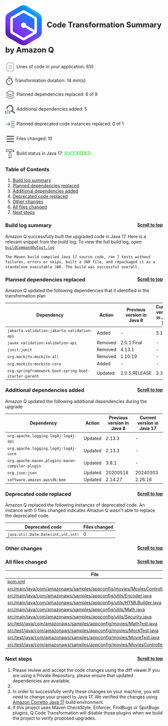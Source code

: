 <a id="top"></a>

<p style="font-size: 24px;"><img src="./qct-icons/transform-logo.svg" style="margin-right: 15px; vertical-align: middle;"></img><b>Code Transformation Summary by Amazon Q </b></p>
<p><img src="./qct-icons/transform-variables-dark.svg" style="margin-bottom: 1px; vertical-align: middle;"></img> Lines of code in your application: 610 <p>
<p><img src="./qct-icons/transform-clock-dark.svg" style="margin-bottom: 1px; vertical-align: middle;"></img> Transformation duration: 14 min(s) <p>
<p><img src="./qct-icons/transform-dependencies-dark.svg" style="margin-bottom: 1px; vertical-align: middle;"></img> Planned dependencies replaced: 6 of 9 <p>
<p><img src="./qct-icons/transform-dependencyAnalyzer-dark.svg" style="margin-bottom: 1px; vertical-align: middle;"></img> Additional dependencies added: 5 <p>
<p><img src="./qct-icons/transform-smartStepInto-dark.svg" style="margin-bottom: 1px; vertical-align: middle;"></img> Planned deprecated code instances replaced: 0 of 1 <p>
<p><img src="./qct-icons/transform-listFiles-dark.svg" style="margin-bottom: 1px; vertical-align: middle;"></img> Files changed: 10 <p>
<p><img src="./qct-icons/transform-build-dark.svg" style="margin-bottom: 1px; vertical-align: middle;"></img> Build status in Java 17: <span style="color: #00CC00">SUCCEEDED</span> <p>

### Table of Contents

1. <a href="#build-log-summary">Build log summary</a> 
1. <a href="#planned-dependencies-replaced">Planned dependencies replaced</a> 
1. <a href="#additional-dependencies-added">Additional dependencies added</a> 
1. <a href="#deprecated-code-replaced">Deprecated code replaced</a> 
1. <a href="#other-changes">Other changes</a> 
1. <a href="#all-files-changed">All files changed</a> 
1. <a href="#next-steps">Next steps</a> 


### Build log summary <a style="float:right; font-size: 14px;" href="#top">Scroll to top</a><a id="build-log-summary"></a>

Amazon Q successfully built the upgraded code in Java 17. Here is a relevant snippet from the build log. To view the full build log, open [`buildCommandOutput.log`](./buildCommandOutput.log)

```
The Maven build compiled Java 17 source code, ran 7 tests without failures, errors or skips, built a JAR file, and repackaged it as a standalone executable JAR. The build was successful overall.
```


### Planned dependencies replaced <a style="float:right; font-size: 14px;" href="#top">Scroll to top</a><a id="planned-dependencies-replaced"></a>

Amazon Q updated the following dependencies that it identified in the transformation plan

| Dependency | Action | Previous version in Java 8 | Current version in Java 17 |
|--------------|--------|--------|--------|
| `jakarta.validation:jakarta.validation-api` | Added | - | 3.1.0 |
| `javax.validation:validation-api` | Removed | 2.0.1.Final | - |
| `junit:junit` | Removed | 4.13.1 | - |
| `org.mockito:mockito-all` | Removed | 1.10.19 | - |
| `org.mockito:mockito-core` | Added | - | - |
| `org.springframework.boot:spring-boot-starter-parent` | Updated | 2.0.5.RELEASE | 3.3.3 |

### Additional dependencies added <a style="float:right; font-size: 14px;" href="#top">Scroll to top</a><a id="additional-dependencies-added"></a>

Amazon Q updated the following additional dependencies during the upgrade

| Dependency | Action | Previous version in Java 8 | Current version in Java 17 |
|--------------|--------|--------|--------|
| `org.apache.logging.log4j:log4j-api` | Updated | 2.13.3 | - |
| `org.apache.logging.log4j:log4j-core` | Updated | 2.13.3 | - |
| `org.apache.maven.plugins:maven-compiler-plugin` | Updated | 3.8.1 | - |
| `org.json:json` | Updated | 20200518 | 20240303 |
| `software.amazon.awssdk:bom` | Updated | 2.14.27 | 2.26.16 |

### Deprecated code replaced <a style="float:right; font-size: 14px;" href="#top">Scroll to top</a><a id="deprecated-code-replaced"></a>


Amazon Q replaced the following instances of deprecated code. An instance with 0 files changed
indicates Amazon Q wasn't able to replace the deprecated code.

| Deprecated code | Files changed |
|----------------|----------------|
| `java.util.Date.Date(int,int,int)` | 0 |



### Other changes <a style="float:right; font-size: 14px;" href="#top">Scroll to top</a><a id="other-changes"></a>



### All files changed <a style="float:right; font-size: 14px;" href="#top">Scroll to top</a><a id="all-files-changed"></a>

| File | Action |
|----------------|--------|
| [pom.xml](../pom.xml) | Updated |
| [src/main/java/com/amazonaws/samples/appconfig/movies/MoviesController.java](../src/main/java/com/amazonaws/samples/appconfig/movies/MoviesController.java) | Updated |
| [src/main/java/com/amazonaws/samples/appconfig/utils/Encoder.java](../src/main/java/com/amazonaws/samples/appconfig/utils/Encoder.java) | Updated |
| [src/main/java/com/amazonaws/samples/appconfig/utils/HTMLBuilder.java](../src/main/java/com/amazonaws/samples/appconfig/utils/HTMLBuilder.java) | Updated |
| [src/main/java/com/amazonaws/samples/appconfig/utils/Math.java](../src/main/java/com/amazonaws/samples/appconfig/utils/Math.java) | Updated |
| [src/main/java/com/amazonaws/samples/appconfig/utils/Security.java](../src/main/java/com/amazonaws/samples/appconfig/utils/Security.java) | Updated |
| [src/test/java/com/amazonaws/samples/appconfig/movies/MathTest.java](../src/test/java/com/amazonaws/samples/appconfig/movies/MathTest.java) | Updated |
| [src/test/java/com/amazonaws/samples/appconfig/movies/MockTest.java](../src/test/java/com/amazonaws/samples/appconfig/movies/MockTest.java) | Updated |
| [src/test/java/com/amazonaws/samples/appconfig/movies/MovieTest.java](../src/test/java/com/amazonaws/samples/appconfig/movies/MovieTest.java) | Updated |
| [src/test/java/com/amazonaws/samples/appconfig/movies/MoviesControllerTest.java](../src/test/java/com/amazonaws/samples/appconfig/movies/MoviesControllerTest.java) | Updated |

### Next steps <a style="float:right; font-size: 14px;" href="#top">Scroll to top</a><a id="next-steps"></a>

1. Please review and accept the code changes using the diff viewer.If you are using a Private Repository, please ensure that updated dependencies are available.
1. 
1. In order to successfully verify these changes on your machine, you will need to change your project to Java 17. We verified the changes using [Amazon Corretto Java 17](https://docs.aws.amazon.com/corretto/latest/corretto-17-ug/what-is-corretto-17.html
) build environment.
1. If this project uses Maven CheckStyle, Enforcer, FindBugs or SpotBugs plugins, Q Code Transformation will disable those plugins when we build the project to verify proposed upgrades.